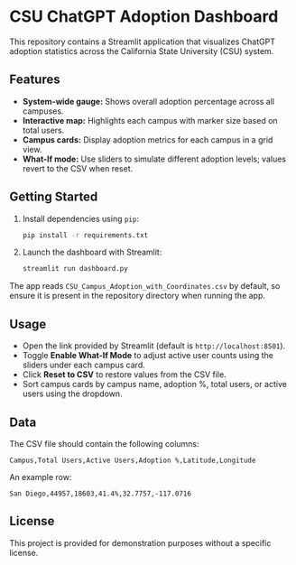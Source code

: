 # CSU ChatGPT Adoption Dashboard

This repository contains a Streamlit application that visualizes ChatGPT adoption statistics across the California State University (CSU) system.

## Features

- **System-wide gauge:** Shows overall adoption percentage across all campuses.
- **Interactive map:** Highlights each campus with marker size based on total users.
- **Campus cards:** Display adoption metrics for each campus in a grid view.
- **What-If mode:** Use sliders to simulate different adoption levels; values revert to the CSV when reset.

## Getting Started

1. Install dependencies using `pip`:
   ```bash
   pip install -r requirements.txt
   ```
2. Launch the dashboard with Streamlit:
   ```bash
   streamlit run dashboard.py
   ```

The app reads `CSU_Campus_Adoption_with_Coordinates.csv` by default, so ensure it is present in the repository directory when running the app.

## Usage

- Open the link provided by Streamlit (default is `http://localhost:8501`).
- Toggle **Enable What-If Mode** to adjust active user counts using the sliders under each campus card.
- Click **Reset to CSV** to restore values from the CSV file.
- Sort campus cards by campus name, adoption %, total users, or active users using the dropdown.

## Data

The CSV file should contain the following columns:

```
Campus,Total Users,Active Users,Adoption %,Latitude,Longitude
```

An example row:

```
San Diego,44957,18603,41.4%,32.7757,-117.0716
```

## License

This project is provided for demonstration purposes without a specific license.
